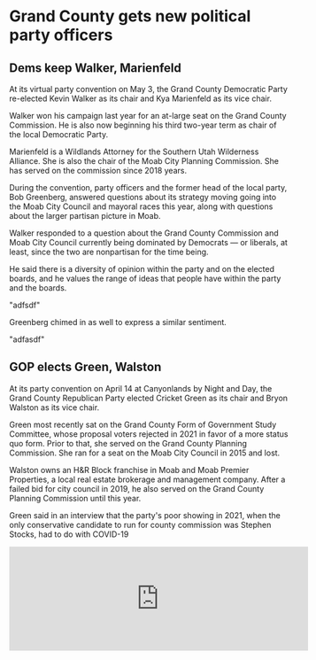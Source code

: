 # Grand County gets new political party officers

## Dems keep Walker, Marienfeld

At its virtual party convention on May 3, the Grand County Democratic Party re-elected Kevin Walker as its chair and Kya Marienfeld as its vice chair.

Walker won his campaign last year for an at-large seat on the Grand County Commission. He is also now beginning his third two-year term as chair of the local Democratic Party.

Marienfeld is a Wildlands Attorney for the Southern Utah Wilderness Alliance. She is also the chair of the Moab City Planning Commission. She has served on the commission since 2018 years.

During the convention, party officers and the former head of the local party, Bob Greenberg, answered questions about its strategy moving going into the Moab City Council and mayoral races this year, along with questions about the larger partisan picture in Moab.

Walker responded to a question about the Grand County Commission and Moab City Council currently being dominated by Democrats — or liberals, at least, since the two are nonpartisan for the time being.

He said there is a diversity of opinion within the party and on the elected boards, and he values the range of ideas that people have within the party and the boards.

"adfsdf"

Greenberg chimed in as well to express a similar sentiment.

"adfasdf"

## GOP elects Green, Walston

At its party convention on April 14 at Canyonlands by Night and Day, the Grand County Republican Party elected Cricket Green as its chair and Bryon Walston as its vice chair.

Green most recently sat on the Grand County Form of Government Study Committee, whose proposal voters rejected in 2021 in favor of a more status quo form. Prior to that, she served on the Grand County Planning Commission. She ran for a seat on the Moab City Council in 2015 and lost.

Walston owns an H&R Block franchise in Moab and Moab Premier Properties, a local real estate brokerage and management company. After a failed bid for city council in 2019, he also served on the Grand County Planning Commission until this year.

Green said in an interview that the party's poor showing in 2021, when the only conservative candidate to run for county commission was Stephen Stocks, had to do with COVID-19

<iframe src="https://www.facebook.com/plugins/post.php?href=https%3A%2F%2Fwww.facebook.com%2Fgrandcountygop%2Fposts%2F2038118233031693&width=540&show_text=true&appId=397044940866211&height=187" width="540" height="188" style="border:none;overflow:hidden" scrolling="no" frameborder="0" allowfullscreen="true" allow="autoplay; clipboard-write; encrypted-media; picture-in-picture; web-share"></iframe>
